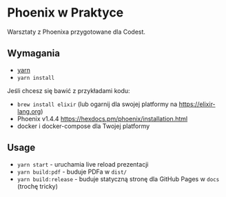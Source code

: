 # Phoenix w Praktyce

Warsztaty z Phoenixa przygotowane dla Codest.

## Wymagania

- [yarn](https://yarnpkg.com/lang/en/)
- `yarn install`

Jeśli chcesz się bawić z przykładami kodu:

- `brew install elixir` (lub ogarnij dla swojej platformy na https://elixir-lang.org)
- Phoenix v1.4.4 https://hexdocs.pm/phoenix/installation.html
- docker i docker-compose dla Twojej platformy

## Usage

- `yarn start` - uruchamia live reload prezentacji
- `yarn build:pdf` - buduje PDFa w `dist/`
- `yarn build:release` - buduje statyczną stronę dla GitHub Pages w `docs` (trochę tricky)
